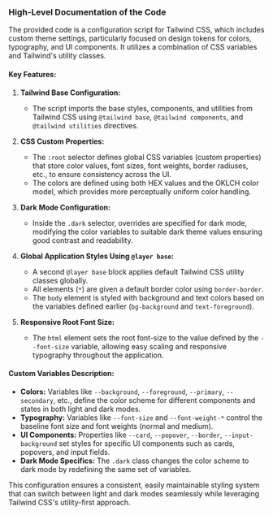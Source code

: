 ### High-Level Documentation of the Code

The provided code is a configuration script for Tailwind CSS, which includes custom theme settings, particularly focused on design tokens for colors, typography, and UI components. It utilizes a combination of CSS variables and Tailwind's utility classes.

#### Key Features:

1. **Tailwind Base Configuration:**
   - The script imports the base styles, components, and utilities from Tailwind CSS using `@tailwind base`, `@tailwind components`, and `@tailwind utilities` directives.

2. **CSS Custom Properties:**
   - The `:root` selector defines global CSS variables (custom properties) that store color values, font sizes, font weights, border radiuses, etc., to ensure consistency across the UI.
   - The colors are defined using both HEX values and the OKLCH color model, which provides more perceptually uniform color handling.

3. **Dark Mode Configuration:**
   - Inside the `.dark` selector, overrides are specified for dark mode, modifying the color variables to suitable dark theme values ensuring good contrast and readability.

4. **Global Application Styles Using `@layer base`:**
   - A second `@layer base` block applies default Tailwind CSS utility classes globally.
   - All elements (`*`) are given a default border color using `border-border`.
   - The `body` element is styled with background and text colors based on the variables defined earlier (`bg-background` and `text-foreground`).

5. **Responsive Root Font Size:**
   - The `html` element sets the root font-size to the value defined by the `--font-size` variable, allowing easy scaling and responsive typography throughout the application.

#### Custom Variables Description:

- **Colors:** Variables like `--background`, `--foreground`, `--primary`, `--secondary`, etc., define the color scheme for different components and states in both light and dark modes.
- **Typography:** Variables like `--font-size` and `--font-weight-*` control the baseline font size and font weights (normal and medium).
- **UI Components:** Properties like `--card`, `--popover`, `--border`, `--input-background` set styles for specific UI components such as cards, popovers, and input fields.
- **Dark Mode Specifics:** The `.dark` class changes the color scheme to dark mode by redefining the same set of variables.

This configuration ensures a consistent, easily maintainable styling system that can switch between light and dark modes seamlessly while leveraging Tailwind CSS's utility-first approach.